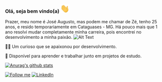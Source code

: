 ### Olá, seja bem vindo(a) <img src="https://raw.githubusercontent.com/ABSphreak/ABSphreak/master/gifs/Hi.gif" width="30"> 

Prazer, meu nome é José Augusto, mas podem me chamar de Zé, tenho 25 anos, e resido temporariamente em Cataguases - MG.
Há pouco mais que 1 ano resolvi mudar completamente minha carreira, pois encontrei no desenvolvimento a minha paixão.
![Alt Text](https://media3.giphy.com/media/Cct2TIEXnpD7uwL7J9/giphy.gif?cid=790b7611733a260a57f8598d9d9b22a69eafec3be2f723ac&rid=giphy.gif&ct=g)
  
🕵️‍♀️ Um curioso que se apaixonou por desenvolvimento.

👯 Disponível para aprender e trabalhar junto em projetos de estudo.


[![Anurag's github stats](https://github-readme-stats.vercel.app/api?username=augustomegres)](https://github.com/anuraghazra/github-readme-stats)


[<img src="https://img.shields.io/github/followers/augustomegres?label=follow&style=social" height="22" title="Follow me" />](https://github.com/augustomegres) 
[<img src="https://img.shields.io/badge/-LinkedIn-blue?style=flat-square&logo=Linkedin&logoColor=white&link=https://www.linkedin.com/in/josé-augusto-megres-de-oliveira-4a9530183" height="22" title="LinkedIn" />](https://www.linkedin.com/in/josé-augusto-megres-de-oliveira-4a9530183) 




<!--
[![Linkedin](https://icon-icons.com/icons2/652/PNG/32/linkedin_icon-icons.com_59873.png)](https://www.linkedin.com/in/josé-augusto-megres-de-oliveira-4a9530183/)
[![Linkedin](https://icon-icons.com/icons2/652/PNG/48/linkedin_icon-icons.com_59873.png)](https://www.linkedin.com/in/josé-augusto-megres-de-oliveira-4a9530183/)


Here are some ideas to get you started:

- 🔭 I’m currently working on ...
- 🌱 I’m currently learning ...
- 👯 I’m looking to collaborate on ...
- 🤔 I’m looking for help with ...
- 💬 Ask me about ...
- 📫 How to reach me: ...
- 😄 Pronouns: ...
- ⚡ Fun fact: ...
-->
